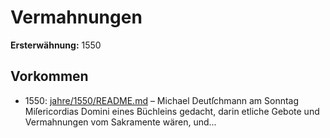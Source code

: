 # Vermahnungen

**Ersterwähnung:** 1550

## Vorkommen
- 1550: [jahre/1550/README.md](../jahre/1550/README.md) – Michael Deutſchmann am Sonntag
Miſericordias Domini eines Büchleins gedacht, darin etliche
Gebote und Vermahnungen vom Sakramente wären, und...
